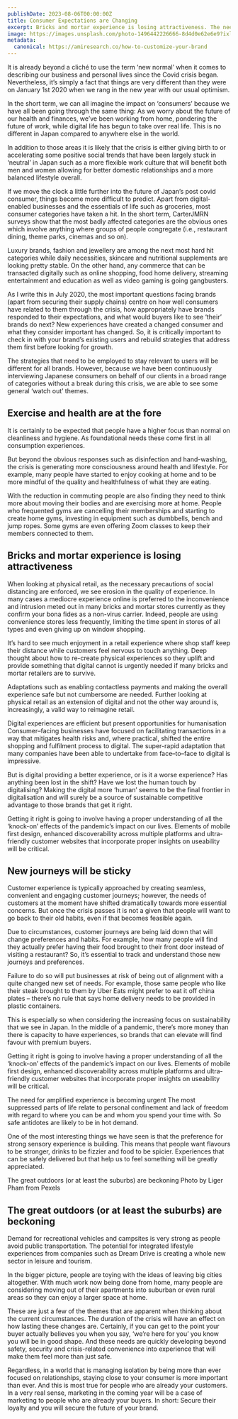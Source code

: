 ```yaml
---
publishDate: 2023-08-06T00:00:00Z
title: Consumer Expectations are Changing
excerpt: Bricks and mortar experience is losing attractiveness. The need for amplified experience is becoming urgent.
image: https://images.unsplash.com/photo-1496442226666-8d4d0e62e6e9?ixlib=rb-4.0.3&ixid=M3wxMjA3fDB8MHxwaG90by1wYWdlfHx8fGVufDB8fHx8fA%3D%3D&auto=format&fit=crop&w=2670&q=80
metadata:
  canonical: https://amiresearch.co/how-to-customize-your-brand
---
```


It is already beyond a cliché to use the term ‘new normal’ when it comes to describing our business and personal lives since the Covid crisis began. Nevertheless, it’s simply a fact that things are very different than they were on January 1st 2020 when we rang in the new year with our usual optimism. 

In the short term, we can all imagine the impact on ‘consumers’ because we have all been going through the same thing: As we worry about the future of our health and finances, we’ve been working from home, pondering the future of work, while digital life has begun to take over real life. This is no different in Japan compared to anywhere else in the world. 

In addition to those areas it is likely that the crisis is either giving birth to or accelerating some positive social trends that have been largely stuck in ‘neutral’ in Japan such as a more flexible work culture that will benefit both men and women allowing for better domestic relationships and a more balanced lifestyle overall.  

If we move the clock a little further into the future of Japan’s post covid consumer, things become more difficult to predict. Apart from digital-enabled businesses and the essentials of life such as groceries, most consumer categories have taken a hit. In the short term, CarterJMRN surveys show that the most badly affected categories are the obvious ones which involve anything where groups of people congregate (i.e., restaurant dining, theme parks, cinemas and so on). 

Luxury brands, fashion and jewellery are among the next most hard hit categories while daily necessities, skincare and nutritional supplements are looking pretty stable. On the other hand, any commerce that can be transacted digitally such as online shopping, food home delivery, streaming entertainment and education as well as video gaming is going gangbusters.  

As I write this in July 2020, the most important questions facing brands (apart from securing their supply chains) centre on how well consumers have related to them through the crisis, how appropriately have brands responded to their expectations, and what would buyers like to see ‘their’ brands do next? New experiences have created a changed consumer and what they consider important has changed. So, it is critically important to check in with your brand’s existing users and rebuild strategies that address them first before looking for growth.   

The strategies that need to be employed to stay relevant to users will be different for all brands. However, because we have been continuously interviewing Japanese consumers on behalf of our clients in a broad range of categories without a break during this crisis, we are able to see some general ‘watch out’ themes.  

## Exercise and health are at the fore 
It is certainly to be expected that people have a higher focus than normal on cleanliness and hygiene. As foundational needs these come first in all consumption experiences. 

But beyond the obvious responses such as disinfection and hand-washing, the crisis is generating more consciousness around health and lifestyle. For example, many people have started to enjoy cooking at home and to be more mindful of the quality and healthfulness of what they are eating. 

With the reduction in commuting people are also finding they need to think more about moving their bodies and are exercising more at home. People who frequented gyms are cancelling their memberships and starting to create home gyms, investing in equipment such as dumbbells, bench and jump ropes. Some gyms are even offering Zoom classes to keep their members connected to them. 

## Bricks and mortar experience is losing attractiveness
When looking at physical retail, as the necessary precautions of social distancing are enforced, we see erosion in the quality of experience. In many cases a mediocre experience online is preferred to the inconvenience and intrusion meted out in many bricks and mortar stores currently as they confirm your bona fides as a non-virus carrier. Indeed, people are using convenience stores less frequently, limiting the time spent in stores of all types and even giving up on window shopping. 

It’s hard to see much enjoyment in a retail experience where shop staff keep their distance while customers feel nervous to touch anything. Deep thought about how to re-create physical experiences so they uplift and provide something that digital cannot is urgently needed if many bricks and mortar retailers are to survive.  

Adaptations such as enabling contactless payments and making the overall experience safe but not cumbersome are needed. Further looking at physical retail as an extension of digital and not the other way around is, increasingly, a valid way to reimagine retail. 

Digital experiences are efficient but present opportunities for humanisation
Consumer–facing businesses have focused on facilitating transactions in a way that mitigates health risks and, where practical, shifted the entire shopping and fulfilment process to digital. The super-rapid adaptation that many companies have been able to undertake from face–to–face to digital is impressive.  

But is digital providing a better experience, or is it a worse experience? Has anything been lost in the shift? Have we lost the human touch by digitalising? Making the digital more ‘human’ seems to be the final frontier in digitalisation and will surely be a source of sustainable competitive advantage to those brands that get it right.  

Getting it right is going to involve having a proper understanding of all the ‘knock-on’ effects of the pandemic’s impact on our lives.  Elements of mobile first design, enhanced discoverability across multiple platforms and ultra-friendly customer websites that incorporate proper insights on useability will be critical.  

## New journeys will be sticky 
Customer experience is typically approached by creating seamless, convenient and engaging customer journeys; however, the needs of customers at the moment have shifted dramatically towards more essential concerns. But once the crisis passes it is not a given that people will want to go back to their old habits, even if that becomes feasible again.  

Due to circumstances, customer journeys are being laid down that will change preferences and habits. For example, how many people will find they actually prefer having their food brought to their front door instead of visiting a restaurant? So, it’s essential to track and understand those new journeys and preferences.  

Failure to do so will put businesses at risk of being out of alignment with a quite changed new set of needs. For example, those same people who like their steak brought to them by Uber Eats might prefer to eat it off china plates – there’s no rule that says home delivery needs to be provided in plastic containers.  

This is especially so when considering the increasing focus on sustainability that we see in Japan. In the middle of a pandemic, there’s more money than there is capacity to have experiences, so brands that can elevate will find favour with premium buyers. 

Getting it right is going to involve having a proper understanding of all the ‘knock-on’ effects of the pandemic’s impact on our lives.  Elements of mobile first design, enhanced discoverability across multiple platforms and ultra-friendly customer websites that incorporate proper insights on useability will be critical.  

The need for amplified experience is becoming urgent
The most suppressed parts of life relate to personal confinement and lack of freedom with regard to where you can be and whom you spend your time with. So safe antidotes are likely to be in hot demand. 

One of the most interesting things we have seen is that the preference for strong sensory experience is building. This means that people want flavours to be stronger, drinks to be fizzier and food to be spicier. Experiences that can be safely delivered but that help us to feel something will be greatly appreciated. 

The great outdoors (or at least the suburbs) are beckoning
Photo by Liger Pham from Pexels 

## The great outdoors (or at least the suburbs) are beckoning 
Demand for recreational vehicles and campsites is very strong as people avoid public transportation. The potential for integrated lifestyle experiences from companies such as Dream Drive is creating a whole new sector in leisure and tourism.  

In the bigger picture, people are toying with the ideas of leaving big cities altogether. With much work now being done from home, many people are considering moving out of their apartments into suburban or even rural areas so they can enjoy a larger space at home. 

These are just a few of the themes that are apparent when thinking about the current circumstances. The duration of the crisis will have an effect on how lasting these changes are. Certainly, if you can get to the point your buyer actually believes you when you say, ‘we’re here for you’ you know you will be in good shape. And these needs are quickly developing beyond safety, security and crisis-related convenience into experience that will make them feel more than just safe. 

Regardless, in a world that is managing isolation by being more than ever focused on relationships, staying close to your consumer is more important than ever. And this is most true for people who are already your customers. In a very real sense, marketing in the coming year will be a case of marketing to people who are already your buyers. In short: Secure their loyalty and you will secure the future of your brand. 